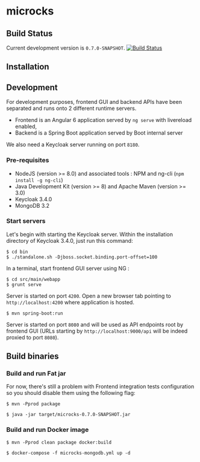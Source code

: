 # microcks

## Build Status

Current development version is `0.7.0-SNAPSHOT`. [![Build Status](https://travis-ci.org/microcks/microcks.png?branch=master)](https://travis-ci.org/microcks/microcks)

## Installation

## Development

For development purposes, frontend GUI and backend APIs have been separated and runs onto 2 different runtime servers.
* Frontend is an Angular 6 application served by `ng serve` with livereload enabled,
* Backend is a Spring Boot application served by Boot internal server

We also need a Keycloak server running on port `8180`. 

### Pre-requisites

* NodeJS (version >= 8.0) and associated tools : NPM and ng-cli (`npm install -g ng-cli`)
* Java Development Kit (version >= 8) and Apache Maven (version >= 3.0)
* Keycloak 3.4.0
* MongoDB 3.2

### Start servers

Let's begin with starting the Keycloak server. Within the installation directory of Keycloak 3.4.0, just run this command:

```
$ cd bin
$ ./standalone.sh -Djboss.socket.binding.port-offset=100
```

In a terminal, start frontend GUI server using NG :

```
$ cd src/main/webapp
$ grunt serve
```

Server is started on port `4200`. Open a new browser tab pointing to `http://localhost:4200` where application is hosted.

```
$ mvn spring-boot:run
```

Server is started on port `8080` and will be used as API endpoints root by frontend GUI (URLs starting by `http://localhost:9000/api` will be indeed proxied to port `8080`).

## Build binaries

### Build and run Fat jar

For now, there's still a problem with Frontend integration tests configuration so you should disable them using the following flag:
 
```
$ mvn -Pprod package
```

```
$ java -jar target/microcks-0.7.0-SNAPSHOT.jar
```

### Build and run Docker image

```
$ mvn -Pprod clean package docker:build
```

```
$ docker-compose -f microcks-mongodb.yml up -d
```
